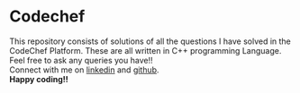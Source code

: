# Codechef
This repository consists of solutions of all the questions I have solved in the CodeChef Platform. These are all written in C++ programming Language. Feel free to ask any queries you have!!
<br>
Connect with me on [linkedin](https://www.linkedin.com/in/harish-pariyar-112b14209/) and [github](https://github.com/harishpariyar07).
<br>
<b>Happy coding!!</b>
